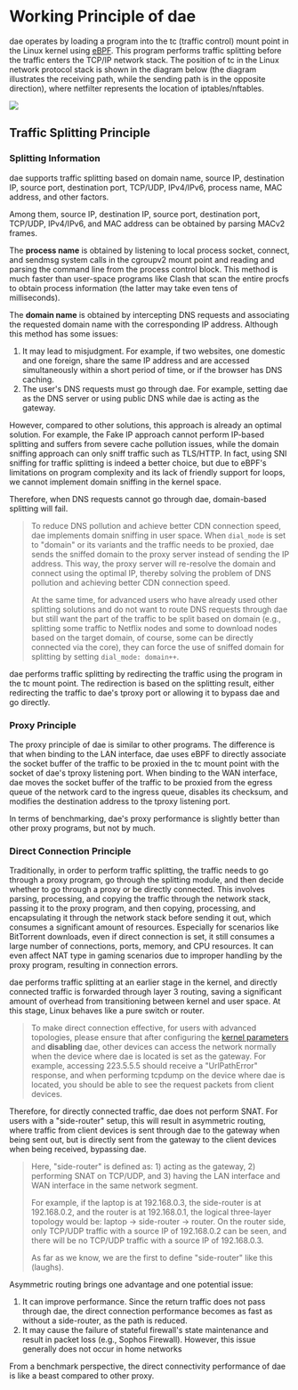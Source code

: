 # Working Principle of dae

dae operates by loading a program into the tc (traffic control) mount point in the Linux kernel using [eBPF](https://en.wikipedia.org/wiki/EBPF). This program performs traffic splitting before the traffic enters the TCP/IP network stack. The position of tc in the Linux network protocol stack is shown in the diagram below (the diagram illustrates the receiving path, while the sending path is in the opposite direction), where netfilter represents the location of iptables/nftables.

![](../netstack-path.webp)

## Traffic Splitting Principle

### Splitting Information

dae supports traffic splitting based on domain name, source IP, destination IP, source port, destination port, TCP/UDP, IPv4/IPv6, process name, MAC address, and other factors.

Among them, source IP, destination IP, source port, destination port, TCP/UDP, IPv4/IPv6, and MAC address can be obtained by parsing MACv2 frames.

The **process name** is obtained by listening to local process socket, connect, and sendmsg system calls in the cgroupv2 mount point and reading and parsing the command line from the process control block. This method is much faster than user-space programs like Clash that scan the entire procfs to obtain process information (the latter may take even tens of milliseconds).

The **domain name** is obtained by intercepting DNS requests and associating the requested domain name with the corresponding IP address. Although this method has some issues:

1. It may lead to misjudgment. For example, if two websites, one domestic and one foreign, share the same IP address and are accessed simultaneously within a short period of time, or if the browser has DNS caching.
2. The user's DNS requests must go through dae. For example, setting dae as the DNS server or using public DNS while dae is acting as the gateway.

However, compared to other solutions, this approach is already an optimal solution. For example, the Fake IP approach cannot perform IP-based splitting and suffers from severe cache pollution issues, while the domain sniffing approach can only sniff traffic such as TLS/HTTP. In fact, using SNI sniffing for traffic splitting is indeed a better choice, but due to eBPF's limitations on program complexity and its lack of friendly support for loops, we cannot implement domain sniffing in the kernel space.

Therefore, when DNS requests cannot go through dae, domain-based splitting will fail.

> To reduce DNS pollution and achieve better CDN connection speed, dae implements domain sniffing in user space. When `dial_mode` is set to "domain" or its variants and the traffic needs to be proxied, dae sends the sniffed domain to the proxy server instead of sending the IP address. This way, the proxy server will re-resolve the domain and connect using the optimal IP, thereby solving the problem of DNS pollution and achieving better CDN connection speed.
>
> At the same time, for advanced users who have already used other splitting solutions and do not want to route DNS requests through dae but still want the part of the traffic to be split based on domain (e.g., splitting some traffic to Netflix nodes and some to download nodes based on the target domain, of course, some can be directly connected via the core), they can force the use of sniffed domain for splitting by setting `dial_mode: domain++`.

dae performs traffic splitting by redirecting the traffic using the program in the tc mount point. The redirection is based on the splitting result, either redirecting the traffic to dae's tproxy port or allowing it to bypass dae and go directly.

### Proxy Principle

The proxy principle of dae is similar to other programs. The difference is that when binding to the LAN interface, dae uses eBPF to directly associate the socket buffer of the traffic to be proxied in the tc mount point with the socket of dae's tproxy listening port. When binding to the WAN interface, dae moves the socket buffer of the traffic to be proxied from the egress queue of the network card to the ingress queue, disables its checksum, and modifies the destination address to the tproxy listening port.

In terms of benchmarking, dae's proxy performance is slightly better than other proxy programs, but not by much.

### Direct Connection Principle

Traditionally, in order to perform traffic splitting, the traffic needs to go through a proxy program, go through the splitting module, and then decide whether to go through a proxy or be directly connected. This involves parsing, processing, and copying the traffic through the network stack, passing it to the proxy program, and then copying, processing, and encapsulating it through the network stack before sending it out, which consumes a significant amount of resources. Especially for scenarios like BitTorrent downloads, even if direct connection is set, it still consumes a large number of connections, ports, memory, and CPU resources. It can even affect NAT type in gaming scenarios due to improper handling by the proxy program, resulting in connection errors.

dae performs traffic splitting at an earlier stage in the kernel, and directly connected traffic is forwarded through layer 3 routing, saving a significant amount of overhead from transitioning between kernel and user space. At this stage, Linux behaves like a pure switch or router.

> To make direct connection effective, for users with advanced topologies, please ensure that after configuring the [kernel parameters](user-guide/kernel-parameters.md) and **disabling** dae, other devices can access the network normally when the device where dae is located is set as the gateway. For example, accessing 223.5.5.5 should receive a "UrlPathError" response, and when performing tcpdump on the device where dae is located, you should be able to see the request packets from client devices.

Therefore, for directly connected traffic, dae does not perform SNAT. For users with a "side-router" setup, this will result in asymmetric routing, where traffic from client devices is sent through dae to the gateway when being sent out, but is directly sent from the gateway to the client devices when being received, bypassing dae.

> Here, "side-router" is defined as: 1) acting as the gateway, 2) performing SNAT on TCP/UDP, and 3) having the LAN interface and WAN interface in the same network segment.
>
> For example, if the laptop is at 192.168.0.3, the side-router is at 192.168.0.2, and the router is at 192.168.0.1, the logical three-layer topology would be: laptop -> side-router -> router. On the router side, only TCP/UDP traffic with a source IP of 192.168.0.2 can be seen, and there will be no TCP/UDP traffic with a source IP of 192.168.0.3.
>
> As far as we know, we are the first to define "side-router" like this (laughs).

Asymmetric routing brings one advantage and one potential issue:

1. It can improve performance. Since the return traffic does not pass through dae, the direct connection performance becomes as fast as without a side-router, as the path is reduced.
2. It may cause the failure of stateful firewall's state maintenance and result in packet loss (e.g., Sophos Firewall). However, this issue generally does not occur in home networks

From a benchmark perspective, the direct connectivity performance of dae is like a beast compared to other proxy.